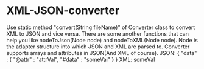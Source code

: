 # XML-JSON-converter
Use static method "convert(String fileName)" of Converter class to convert XML to JSON and vice versa.
There are some another functions that can help you like nodeToJson(Node node) and nodeToXML(Node node).
Node is the adapter structure into which JSON and XML are parsed to.
Converter supports arrays and attributes in JSON(And XML of course).
JSON: 
{
  "data" : {
    "@attr" : "attrVal",
    "#data" : "someVal"
  }
}
XML:
<data attr = "attrVal">someVal</data>
